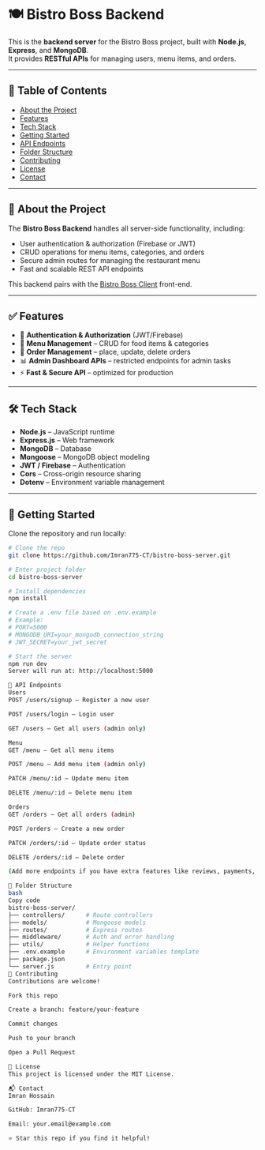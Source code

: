 # 🍽️ Bistro Boss Backend

This is the **backend server** for the Bistro Boss project, built with **Node.js**, **Express**, and **MongoDB**.  
It provides **RESTful APIs** for managing users, menu items, and orders.  

---

## 📌 Table of Contents

- [About the Project](#about-the-project)  
- [Features](#features)  
- [Tech Stack](#tech-stack)  
- [Getting Started](#getting-started)  
- [API Endpoints](#api-endpoints)  
- [Folder Structure](#folder-structure)  
- [Contributing](#contributing)  
- [License](#license)  
- [Contact](#contact)  

---

## 📝 About the Project

The **Bistro Boss Backend** handles all server-side functionality, including:

- User authentication & authorization (Firebase or JWT)  
- CRUD operations for menu items, categories, and orders  
- Secure admin routes for managing the restaurant menu  
- Fast and scalable REST API endpoints  

This backend pairs with the [Bistro Boss Client](https://github.com/Imran775-CT/bistro-boss-client) front-end.

---

## ✅ Features

- 🔑 **Authentication & Authorization** (JWT/Firebase)  
- 🍴 **Menu Management** – CRUD for food items & categories  
- 🛒 **Order Management** – place, update, delete orders  
- 📊 **Admin Dashboard APIs** – restricted endpoints for admin tasks  
- ⚡ **Fast & Secure API** – optimized for production  

---

## 🛠 Tech Stack

- **Node.js** – JavaScript runtime  
- **Express.js** – Web framework  
- **MongoDB** – Database  
- **Mongoose** – MongoDB object modeling  
- **JWT / Firebase** – Authentication  
- **Cors** – Cross-origin resource sharing  
- **Dotenv** – Environment variable management  

---

## 🚀 Getting Started

Clone the repository and run locally:

```bash
# Clone the repo
git clone https://github.com/Imran775-CT/bistro-boss-server.git

# Enter project folder
cd bistro-boss-server

# Install dependencies
npm install

# Create a .env file based on .env.example
# Example:
# PORT=5000
# MONGODB_URI=your_mongodb_connection_string
# JWT_SECRET=your_jwt_secret

# Start the server
npm run dev
Server will run at: http://localhost:5000

🔗 API Endpoints
Users
POST /users/signup – Register a new user

POST /users/login – Login user

GET /users – Get all users (admin only)

Menu
GET /menu – Get all menu items

POST /menu – Add menu item (admin only)

PATCH /menu/:id – Update menu item

DELETE /menu/:id – Delete menu item

Orders
GET /orders – Get all orders (admin)

POST /orders – Create a new order

PATCH /orders/:id – Update order status

DELETE /orders/:id – Delete order

(Add more endpoints if you have extra features like reviews, payments, etc.)

📂 Folder Structure
bash
Copy code
bistro-boss-server/
├── controllers/      # Route controllers
├── models/           # Mongoose models
├── routes/           # Express routes
├── middleware/       # Auth and error handling
├── utils/            # Helper functions
├── .env.example      # Environment variables template
├── package.json
└── server.js         # Entry point
🤝 Contributing
Contributions are welcome!

Fork this repo

Create a branch: feature/your-feature

Commit changes

Push to your branch

Open a Pull Request

📄 License
This project is licensed under the MIT License.

📬 Contact
Imran Hossain

GitHub: Imran775-CT

Email: your.email@example.com

⭐ Star this repo if you find it helpful!
